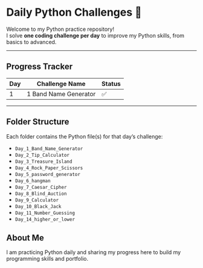 # Daily Python Challenges 🐍

Welcome to my Python practice repository!  
I solve **one coding challenge per day** to improve my Python skills, from basics to advanced.

---

## Progress Tracker

| Day | Challenge Name | Status |
|-----|----------------|--------|
| 1 | 1 Band Name Generator | ✅ || 2 | 2 Tip Calculator | ✅ || 3 | 3 Treasure Island | ✅ || 4 | 4 Rock Paper Scissors | ✅ || 5 | 5 Password Generator | ✅ || 6 | 6 Hangman | ✅ || 7 | 7 Caesar Cipher | ✅ || 8 | 8 Blind Auction | ✅ || 9 | 9 Calculator | ✅ || 10 | 10 Black Jack | ✅ || 11 | 11 Number Guessing | ✅ || 12 | 14 Higher Or Lower | ✅ || 13 | [Next Challenge Name] | ❌ |

---

## Folder Structure
Each folder contains the Python file(s) for that day’s challenge:

- `Day_1_Band_Name_Generator`
- `Day_2_Tip_Calculator`
- `Day_3_Treasure_Island`
- `Day_4_Rock_Paper_Scissors`
- `Day_5_password_generator`
- `Day_6_hangman`
- `Day_7_Caesar_Cipher`
- `Day_8_Blind_Auction`
- `Day_9_Calculator`
- `Day_10_Black_Jack`
- `Day_11_Number_Guessing`
- `Day_14_higher_or_lower`

## About Me
I am practicing Python daily and sharing my progress here to build my programming skills and portfolio.
